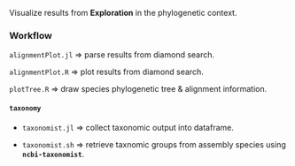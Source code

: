 Visualize results from **Exploration** in the phylogenetic context.

### Workflow

`alignmentPlot.jl` => parse results from diamond search.

`alignmentPlot.R` => plot results from diamond search.

`plotTree.R` => draw species phylogenetic tree & alignment information.

#### `taxonomy`

- `taxonomist.jl` => collect taxonomic output into dataframe.

- `taxonomist.sh` => retrieve taxnomic groups from assembly species using **`ncbi-taxonomist`**.
